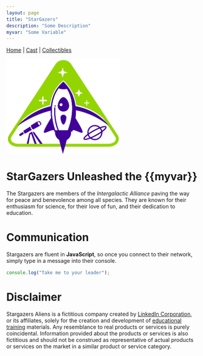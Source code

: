 ```yaml
---
layout: page
title: "StarGazers"
description: "Some Description"
myvar: "Some Variable"
---
```


[Home](README.md) | [Cast](Cast.md) | [Collectibles](Collectibles.md)

<img src="images/logo_stargazers_bug.svg" alt="StarGazers Logo" style="width:300px;">

# **StarGazers** Unleashed the {{myvar}}

The Stargazers are members of the _Intergalactic Alliance_ paving the way for peace and benevolence among all species. They are known for their enthusiasm for science, for their love of fun, and their dedication to education.

# Communication

Stargazers are fluent in **JavaScript**, so once you connect to their network, simply type in a message into their console.

```js
console.log("Take me to your leader");
```

# Disclaimer

Stargazers Aliens is a fictitious company created by <a href="https://www.linkedin.com/">LinkedIn Corporation</a>, or its affiliates, solely for the creation and development of <a class="text-secondary" href="https://www.linkedin.com/learning/">educational training</a> materials. Any resemblance to real products or services is purely coincidental. Information provided about the products or services is also fictitious and should not be construed as representative of actual products or services on the market in a similar product or service category.
